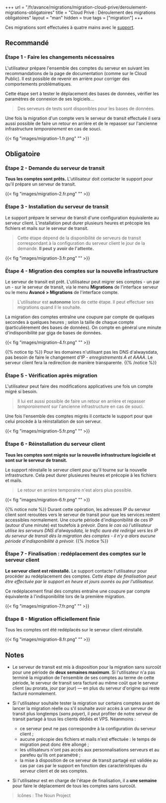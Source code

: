 +++
url = "/fr/avance/migrations/migration-cloud-prive/deroulement-migrations-obligatoires"
title = "Cloud Privé : Déroulement des migrations obligatoires"
layout = "man"
hidden = true
tags = ["migration"]
+++

Ces migrations sont effectuées à quatre mains avec le [support](https://admin.alwaysdata.com/support/).

## Recommandé

### Étape 1 - Faire les changements nécessaires
L'utilisateur prépare l'ensemble des comptes du serveur en suivant les recommandations de la page de documentation (comme sur le Cloud Public). Il est possible de revenir en arrière pour corriger des comportements problématiques.

Cette étape sert à tester le déplacement des bases de données, vérifier les paramètres de connexion de ses logiciels...

> Des serveurs de tests sont disponibles pour les bases de données.

Une fois la migration d'un compte vers le serveur de transit effectuée il sera aussi possible de faire un retour en arrière et de le repasser sur l'ancienne infrastructure *temporairement* en cas de souci.

{{< fig "images/migration-1.fr.png" "" >}}

## Obligatoire

### Étape 2 - Demande du serveur de transit
**Tous les comptes sont prêts.** L'utilisateur doit contacter le support pour qu'il prépare un serveur de transit.

{{< fig "images/migration-2.fr.png" "" >}}

### Étape 3 - Installation du serveur de transit
Le support prépare le serveur de transit d'une configuration équivalente au serveur client. L'installation peut durer plusieurs heures et précopie les fichiers et mails sur le serveur de transit.

> Cette étape dépend de la disponibilité de serveurs de transit correspondant à la configuration du serveur client le jour de la demande. __Il peut y avoir de l'attente.__

{{< fig "images/migration-3.fr.png" "" >}}

### Étape 4 - Migration des comptes sur la nouvelle infrastructure
Le serveur de transit est prêt. L'utilisateur peut migrer ses comptes - un par un - sur le serveur de transit, via le menu **Migrations** de l'interface serveur ou le menu **Avancé > Migrations** de l'interface compte.

> L'utilisateur est **autonome** lors de cette étape. Il peut effectuer ses migrations quand il le souhaite.

La migration des comptes entraîne une coupure par compte de quelques secondes à quelques heures ; selon la taille de chaque compte (particulièrement des bases de données). On compte en général une minute d'indisponibilité par giga de bases de données.

{{< fig "images/migration-4.fr.png" "" >}}

{{% notice tip %}}
Pour les domaines n'utilisant pas les DNS d'alwaysdata, pas besoin de faire le changement d'IP - *enregistrements A et AAAA*. Le serveur client fera la redirection de manière transparente.
{{% /notice %}}

### Étape 5 - Vérification après migration
L'utilisateur peut faire des modifications applicatives une fois un compte migré si besoin.

> Il lui est aussi possible de faire un retour en arrière et repasser *temporairement* sur l'ancienne infrastructure en cas de souci.

Une fois l'ensemble des comptes migrés il contacte le support pour que celui procède à la réinstallation de son serveur.

{{< fig "images/migration-5.fr.png" "" >}}

### Étape 6 - Réinstallation du serveur client
**Tous les comptes sont migrés sur la nouvelle infrastructure logicielle et sont sur le serveur de transit.**

Le support réinstalle le serveur client pour qu'il tourne sur la nouvelle infrastructure. Cela peut durer plusieures heures et précopie à les fichiers et mails.

> Le retour en arrière temporaire n'est alors plus possible.

{{< fig "images/migration-6.fr.png" "" >}}

{{% notice note %}}
Durant cette opération, les adresses IP du serveur client sont reroutées vers le serveur de transit pour que les services restent accessibles normalement. Une courte période d'indisponibilité de ces IP (autour d'une minute) est toutefois à prévoir. *Dans le cas où l'utilisateur utilise les serveurs DNS d'alwaysdata, le trafic aura été redirigé vers les IP du serveur de transit dès la migration des comptes - il n'y a alors aucune période d'indisponibilité à prévoir.*
{{% /notice %}}

### Étape 7 - Finalisation : redéplacement des comptes sur le serveur client
**Le serveur client est réinstallé.** Le support contacte l'utilisateur pour procéder au redéplacement des comptes. *Cette étape de finalisation peut être effectuée par le support en heure et jours ouvrés ou par l'utilisateur.*

Ce redéplacement final des comptes entraîne une coupure par compte équivalente à l'indisponibilité lors de la première migration.

{{< fig "images/migration-7.fr.png" "" >}}

### Étape 8 - Migration officiellement finie
Tous les comptes ont été redéplacés sur le serveur client réinstallé.

{{< fig "images/migration-8.fr.png" "" >}}


## Notes
- Le serveur de transit est mis à disposition pour la migration sans surcoût pour une période de **deux semaines maximum**. Si l'utilisateur n'a pas terminé la migration de l'ensemble de ses comptes au terme de cette période, le serveur de transit sera facturé au même coût que le serveur client (au prorata, jour par jour) — en plus du serveur d'origine qui reste facturé normalement.

- Si l'utilisateur souhaite tester la migration sur certains comptes avant de lancer la migration réelle ou s'il souhaite avoir accès à un serveur de transit plus longtemps (*sans payer*), il peut profiter de notre serveur de transit partagé à tous les clients dédiés et VPS. Néanmoins :
    - ce serveur peut ne pas correspondre à la configuration du serveur client ;
    - aucune précopie des fichiers et mails n'est effectuée : le temps de migration peut donc être allongé ;
    - les utilisateurs n'ont pas accès aux personnalisations serveurs et au parefeu qu'ils ont paramétré ;
    - la mise à disposition de ce serveur de transit partagé est validée au cas par cas par le support en fonction des caractéristiques du serveur client et de ses comptes.

- Si l'utilisateur est en charge de l'étape de finalisation, il a **une semaine** pour faire le déplacement de tous les comptes sans surcoût.

> Icônes : The Noun Project
